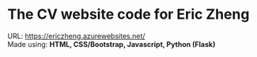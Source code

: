 # The CV website code for Eric Zheng
URL: https://ericzheng.azurewebsites.net/ <br>
Made using: <b>HTML, CSS/Bootstrap, Javascript, Python (Flask) </b> <br>

